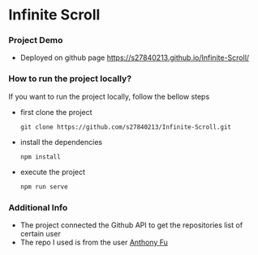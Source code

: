 <!-- ABOUT THE PROJECT -->
# Infinite Scroll
### Project Demo
* Deployed on github page
   https://s27840213.github.io/Infinite-Scroll/

<!-- GETTING STARTED -->
### How to run the project locally?
If you want to run the project locally, follow the bellow steps

* first clone the project 
   ```
   git clone https://github.com/s27840213/Infinite-Scroll.git
  ```
* install the dependencies
  ```
  npm install
  ```
* execute the project
   ```sh
  npm run serve
  ```


### Additional Info
* The project connected the Github API to get the repositories list of certain user
* The repo I used is from the user [Anthony Fu](https://github.com/antfu?tab=repositories)